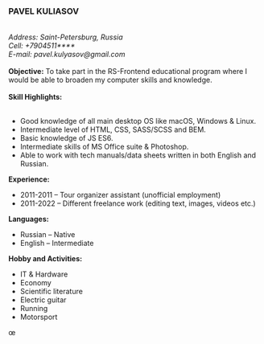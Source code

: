<h3>PAVEL KULIASOV</h3>
<br>
<i>Address: Saint-Petersburg, Russia</i>                                                                 <br>
<i>Cell: +7904511****</i>
<br>
<i>E-mail: pavel.kulyasov@gmail.com</i>
<br>
<br>
<b>Objective:</b>  To take part in the RS-Frontend educational program where I would be able to broaden my computer
skills and knowledge.
<br>
<br>
<b>Skill Highlights:</b>
<br>
<br>
<ul>
<li>Good knowledge of all main desktop OS like macOS, Windows & Linux.</li>
<li>Intermediate level of HTML, CSS, SASS/SCSS and BEM.</li>
<li>Basic knowledge of JS ES6.</li>
<li>Intermediate skills of MS Office suite & Photoshop.</li>
<li>Able to work with tech manuals/data sheets written in both English and Russian.</li>
</ul>

<b>Experience:</b>

<ul>
<li>2011-2011 – Tour organizer assistant (unofficial employment)</li>
<li>2011-2022 – Different freelance work (editing text, images, videos etc.)</li>
</ul>


<b>Languages:</b>

<ul>
<li>Russian – Native</li>
<li>English – Intermediate</li>
</ul>

<b>Hobby and Activities:</b>

<ul>
<li>IT & Hardware</li>
<li>Economy</li>
<li>Scientific literature</li>
<li>Electric guitar</li>
<li>Running</li>
<li>Motorsport</li>
</ul>
œ